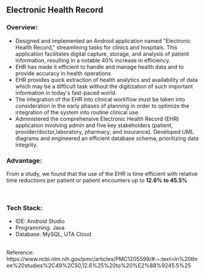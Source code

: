 ## Electronic Health Record

### Overview:

- Designed and implemented an Android application named "Electronic Health Record," streamlining tasks for clinics and hospitals. This application facilitates digital capture, storage, and analysis of patient information, resulting in a notable 40% increase in efficiency.
- EHR has made it efficient to handle and manage health data and to provide accuracy in health operations
- EHR provides quick extraction of health analytics and availability of data which may be a difficult task without the digitization of such important information in today's fast-paced world.
- The integration of the EHR into clinical workflow must be taken into consideration in the early phases of planning in order to optimize the integration of the system into routine clinical use.
- Administered the comprehensive Electronic Health Record (EHR) application involving admin and five key stakeholders (patient, provider/doctor,laboratory, pharmacy, and insurance). Developed UML diagrams and engineered an efficient database schema, prioritizing data integrity.

### Advantage:
From a study, we found that the use of the EHR is time efficient with relative time reductions per patient or patient encounters up to **12.6% to 45.5%**

<br>

### Tech Stack: 
- IDE: Android Studio
- Programming: Java 
- Database: MySQL, UTA Cloud

<br>
Reference:
https://www.ncbi.nlm.nih.gov/pmc/articles/PMC1205599/#:~:text=In%20three%20studies%2C49%2C50,12.6%25%20to%20%E2%88%9245.5%25

